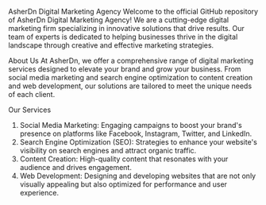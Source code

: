 AsherDn Digital Marketing Agency
Welcome to the official GitHub repository of AsherDn Digital Marketing Agency! We are a cutting-edge digital marketing firm specializing in innovative solutions that drive results. Our team of experts is dedicated to helping businesses thrive in the digital landscape through creative and effective marketing strategies.

About Us
At AsherDn, we offer a comprehensive range of digital marketing services designed to elevate your brand and grow your business. From social media marketing and search engine optimization to content creation and web development, our solutions are tailored to meet the unique needs of each client.

Our Services
1. Social Media Marketing: Engaging campaigns to boost your brand's presence on platforms like Facebook, Instagram, Twitter, and LinkedIn.
2. Search Engine Optimization (SEO): Strategies to enhance your website's visibility on search engines and attract organic traffic.
3. Content Creation: High-quality content that resonates with your audience and drives engagement.
4. Web Development: Designing and developing websites that are not only visually appealing but also optimized for performance and user experience.
